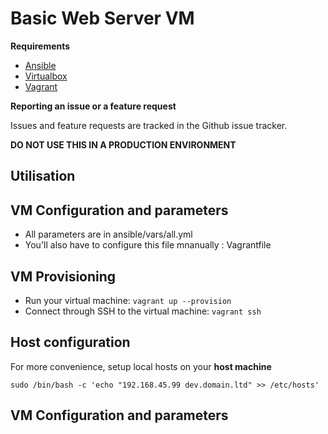 Basic Web Server VM
===================

**Requirements**

  * [Ansible](http://docs.ansible.com/intro_installation.html)
  * [Virtualbox](https://www.virtualbox.org/wiki/Linux_Downloads)
  * [Vagrant](https://www.vagrantup.com/downloads.html)

**Reporting an issue or a feature request**

Issues and feature requests are tracked in the Github issue tracker.

**DO NOT USE THIS IN A PRODUCTION ENVIRONMENT**

Utilisation
------------

## VM Configuration and parameters

  * All parameters are in ansible/vars/all.yml
  * You'll also have to configure this file mnanually : Vagrantfile

## VM Provisioning

  * Run your virtual machine: `vagrant up --provision`
  * Connect through SSH to the virtual machine: `vagrant ssh`

## Host configuration

For more convenience, setup local hosts on your **host machine**

```
sudo /bin/bash -c 'echo "192.168.45.99 dev.domain.ltd" >> /etc/hosts'
```

## VM Configuration and parameters